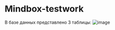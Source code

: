# Mindbox-testwork
В базе данных представлено 3 таблицы:
![image](https://user-images.githubusercontent.com/69390760/225148623-fe100212-df8c-48df-890e-fa2878a534cf.png)
